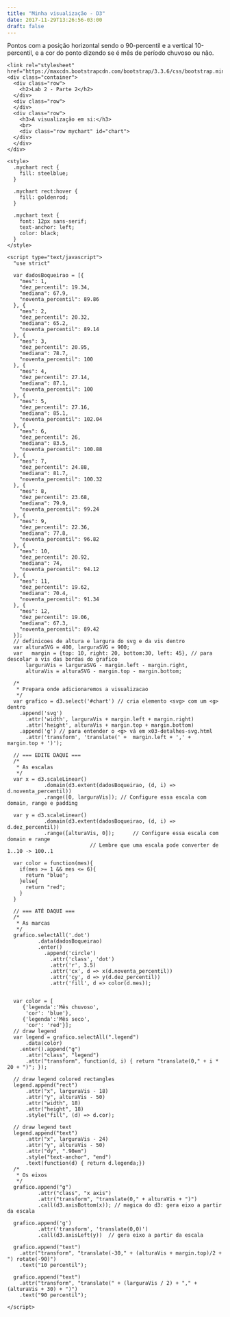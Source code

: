 ```yaml
---
title: "Minha visualização - D3"
date: 2017-11-29T13:26:56-03:00
draft: false
---
```

Pontos com a posição horizontal sendo o 90-percentil e a vertical 10-percentil, e a cor do ponto dizendo se é mês de período chuvoso ou não. 
<!--more-->
    
<script src="https://d3js.org/d3.v4.min.js"></script>
    <link rel="stylesheet" href="https://maxcdn.bootstrapcdn.com/bootstrap/3.3.6/css/bootstrap.min.css">
    <div class="container">
      <div class="row">
        <h2>Lab 2 - Parte 2</h2>
      </div>
      <div class="row">
      </div>
      <div class="row">
        <h3>A visualização em si:</h3>
        <br>
        <div class="row mychart" id="chart">
      </div>
      </div>
    </div>

    <style>
      .mychart rect {
        fill: steelblue;
      }

      .mychart rect:hover {
        fill: goldenrod;
      }

      .mychart text {
        font: 12px sans-serif;
        text-anchor: left;
        color: black;
      }
    </style>

    <script type="text/javascript">
      "use strict"

      var dadosBoqueirao = [{
        "mes": 1,
        "dez_percentil": 19.34,
        "mediana": 67.9,
        "noventa_percentil": 89.86
      }, {
        "mes": 2,
        "dez_percentil": 20.32,
        "mediana": 65.2,
        "noventa_percentil": 89.14
      }, {
        "mes": 3,
        "dez_percentil": 20.95,
        "mediana": 78.7,
        "noventa_percentil": 100
      }, {
        "mes": 4,
        "dez_percentil": 27.14,
        "mediana": 87.1,
        "noventa_percentil": 100
      }, {
        "mes": 5,
        "dez_percentil": 27.16,
        "mediana": 85.1,
        "noventa_percentil": 102.04
      }, {
        "mes": 6,
        "dez_percentil": 26,
        "mediana": 83.5,
        "noventa_percentil": 100.88
      }, {
        "mes": 7,
        "dez_percentil": 24.88,
        "mediana": 81.7,
        "noventa_percentil": 100.32
      }, {
        "mes": 8,
        "dez_percentil": 23.68,
        "mediana": 79.9,
        "noventa_percentil": 99.24
      }, {
        "mes": 9,
        "dez_percentil": 22.36,
        "mediana": 77.8,
        "noventa_percentil": 96.82
      }, {
        "mes": 10,
        "dez_percentil": 20.92,
        "mediana": 74,
        "noventa_percentil": 94.12
      }, {
        "mes": 11,
        "dez_percentil": 19.62,
        "mediana": 70.4,
        "noventa_percentil": 91.34
      }, {
        "mes": 12,
        "dez_percentil": 19.06,
        "mediana": 67.3,
        "noventa_percentil": 89.42
      }];
      // definicoes de altura e largura do svg e da vis dentro
      var alturaSVG = 400, larguraSVG = 900;
      var	margin = {top: 10, right: 20, bottom:30, left: 45}, // para descolar a vis das bordas do grafico
          larguraVis = larguraSVG - margin.left - margin.right,
          alturaVis = alturaSVG - margin.top - margin.bottom;

      /*
       * Prepara onde adicionaremos a visualizacao
       */
      var grafico = d3.select('#chart') // cria elemento <svg> com um <g> dentro
        .append('svg')
          .attr('width', larguraVis + margin.left + margin.right)
          .attr('height', alturaVis + margin.top + margin.bottom)
        .append('g') // para entender o <g> vá em x03-detalhes-svg.html
          .attr('transform', 'translate(' +  margin.left + ',' + margin.top + ')');

      // === EDITE DAQUI ===
      /*
       * As escalas
       */
      var x = d3.scaleLinear()
                .domain(d3.extent(dadosBoqueirao, (d, i) => d.noventa_percentil))
                .range([0, larguraVis]); // Configure essa escala com domain, range e padding

      var y = d3.scaleLinear()
                .domain(d3.extent(dadosBoqueirao, (d, i) => d.dez_percentil))
                .range([alturaVis, 0]);      // Configure essa escala com domain e range
                               // Lembre que uma escala pode converter de 1..10 -> 100..1

      var color = function(mes){
        if(mes >= 1 && mes <= 6){
          return "blue";
        }else{
          return "red";
        }
      }

      // === ATÉ DAQUI ===
      /*
       * As marcas
       */
      grafico.selectAll('.dot')
              .data(dadosBoqueirao)
              .enter()
                .append('circle')
                  .attr('class', 'dot')
                  .attr('r', 3.5)
                  .attr('cx', d => x(d.noventa_percentil))
                  .attr('cy', d => y(d.dez_percentil))
                  .attr('fill', d => color(d.mes));


      var color = [
         {'legenda':'Mês chuvoso',
          'cor': 'blue'},
         {'legenda':'Mês seco',
          'cor': 'red'}];
      // draw legend
      var legend = grafico.selectAll(".legend")
          .data(color)
        .enter().append("g")
          .attr("class", "legend")
          .attr("transform", function(d, i) { return "translate(0," + i * 20 + ")"; });

      // draw legend colored rectangles
      legend.append("rect")
          .attr("x", larguraVis - 18)
          .attr("y", alturaVis - 50)
          .attr("width", 18)
          .attr("height", 18)
          .style("fill", (d) => d.cor);

      // draw legend text
      legend.append("text")
          .attr("x", larguraVis - 24)
          .attr("y", alturaVis - 50)
          .attr("dy", ".90em")
          .style("text-anchor", "end")
          .text(function(d) { return d.legenda;})
      /*
       * Os eixos
       */
      grafico.append("g")
              .attr("class", "x axis")
              .attr("transform", "translate(0," + alturaVis + ")")
              .call(d3.axisBottom(x)); // magica do d3: gera eixo a partir da escala

      grafico.append('g')
              .attr('transform', 'translate(0,0)')
              .call(d3.axisLeft(y))  // gera eixo a partir da escala

      grafico.append("text")
        .attr("transform", "translate(-30," + (alturaVis + margin.top)/2 + ") rotate(-90)")
        .text("10 percentil");

      grafico.append("text")
        .attr("transform", "translate(" + (larguraVis / 2) + "," + (alturaVis + 30) + ")")
        .text("90 percentil");

    </script>

